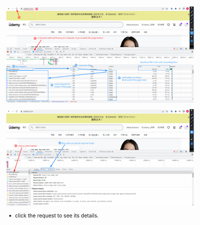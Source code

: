 ![alt](pic/bandicam%202022-10-04%2009-26-16-166.jpg)

![alt](pic/bandicam%202022-10-04%2009-31-09-140.jpg)

- click the request to see its details.
